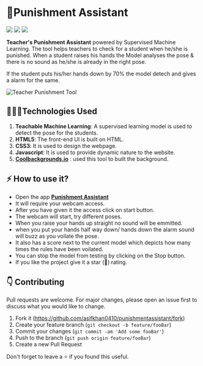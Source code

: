 # 🚀Punishment Assistant


<p align="center">

<p >
<a href="https://github.com/asifkhan0410/punishmentassistant"><img src="https://img.shields.io/github/stars/asifkhan0410/punishmentassistant.svg?style=social&label=Star"></a>
<a href="https://github.com/asifkhan0410/punishmentassistant"><img src="https://badges.frapsoft.com/os/v1/open-source.svg?v=103"></a>
<a href="https://lbesson.mit-license.org"><img src="https://img.shields.io/badge/License-MIT-blue.svg"></a>

</p>

**Teacher's Punishment Assistant** powered by Supervised Machine Learning. The tool helps teachers to check for a student when he/she is punished.
When a student raises his hands the Model analyses the pose & there is no sound as he/she is already in the right pose. </br>

If the student puts his/her hands down by 70% the model detech and gives a alarm for the same.

![Teacher Punishment Tool](https://cdn.hashnode.com/res/hashnode/image/upload/v1612728542232/5-S8860dy.png?auto=compress)

## 👨🏻‍💻Technologies Used

1. **Teachable Machine Learning**: A supervised learning model is used to detect the pose for the students.
2. **HTML5**: The front-end UI is built on HTML.
3. **CSS3**: It is used to design the webpage.
4. **Javascript**: It is used to provide dynamic nature to the website.
5. [**Coolbackgrounds.io**](coolbackgrounds.io) : used this tool to built the background.

## ⚡ How to use it?

- Open the app [**Punishment Assistant**](https://punishmentassistant.vercel.app/)
- It will require your webcam access. 
- After you have given it the access click on start button.
- The webcam will start, try different poses.
- When you raise your hands up straight no sound will be emmitted.
- when you put your hands half way down/ hands down the alarm sound will buzz as you voilate the pose.
- It also has a score next to the current model which depicts how many times the rules have been voilated.
- You can stop the model from testing by clicking on the Stop button.
- If you like the project give it a star (🌟) rating.

## 👇 Contributing
Pull requests are welcome. For major changes, please open an issue first to discuss what you would like to change.


1. Fork it (<https://github.com/asifkhan0410/punishmentassistant/fork>)
2. Create your feature branch (`git checkout -b feature/fooBar`)
3. Commit your changes (`git commit -am 'Add some fooBar'`)
4. Push to the branch (`git push origin feature/fooBar`)
5. Create a new Pull Request


Don't forget to leave a ⭐ if you found this useful.
